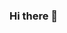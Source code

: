 ### Hi there 👋

<!--
**Mahdilb/mahdilb** is a ✨ _special_ ✨ repository because its `README.md` (this file) appears on your GitHub profile.

Here are some ideas to get you started:

- 🔭 I’m currently working on a big project which aims to Detect Products and their Attributes Value in raw texts (especially Instagram captions).
- 🌱 I’m currently learning Model and Data Version Control and using related tools + Data Engineering
- 👯 I’m looking to collaborate on ...
- 🤔 I’m looking for help with ...
- 💬 Ask me about ...
- 📫 How to reach me: ...
- 😄 Pronouns: ...
- ⚡ Fun fact: ...
-->
